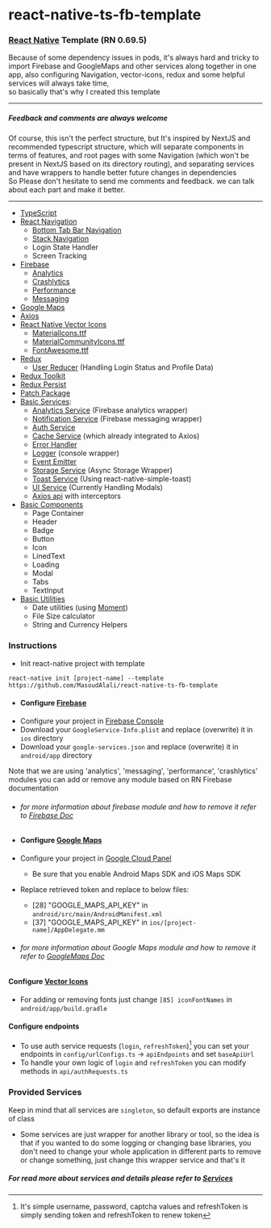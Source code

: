 # react-native-ts-fb-template

### [React Native](https://reactnative.dev/) Template (RN 0.69.5)

Because of some dependency issues in pods, it's always hard and tricky to import Firebase and GoogleMaps and other
services along together in one app, also configuring Navigation, vector-icons, redux and some helpful services will
always take time,
<br/>
so basically that's why I created this template

***
##### Feedback and comments are always welcome
Of course, this isn't the perfect structure, but It's inspired by NextJS and recommended typescript structure, which will separate components in terms of features, and root pages with some Navigation (which won't be present in NextJS based on its directory routing), and separating services and have wrappers to handle better future changes in dependencies<br/>
So Please don't hesitate to send me comments and feedback. we can talk about each part and make it better.
***

* [TypeScript](https://www.typescriptlang.org/)
* [React Navigation](https://reactnavigation.org/)
    * [Bottom Tab Bar Navigation](https://reactnavigation.org/docs/bottom-tab-navigator/)
    * [Stack Navigation](https://reactnavigation.org/docs/stack-navigator/)
    * Login State Handler
    * Screen Tracking
* [Firebase](https://rnfirebase.io/)
    * [Analytics](https://rnfirebase.io/analytics/usage)
    * [Crashlytics](https://rnfirebase.io/crashlytics/usage)
    * [Performance](https://rnfirebase.io/perf/usage)
    * [Messaging](https://rnfirebase.io/messaging/usage)
* [Google Maps](https://github.com/react-native-maps/react-native-maps)
* [Axios](https://axios-http.com/docs/intro)
* [React Native Vector Icons](https://github.com/oblador/react-native-vector-icons)
    * [MaterialIcons.ttf](https://fonts.google.com/icons?selected=Material+Icons)
    * [MaterialCommunityIcons.ttf](https://materialdesignicons.com/)
    * [FontAwesome.ttf](https://fontawesome.com/icons)
* [Redux](https://redux.js.org/)
    * [User Reducer](./docs/Stores.md) (Handling Login Status and Profile Data)
* [Redux Toolkit](https://redux.js.org/redux-toolkit/overview)
* [Redux Persist](https://github.com/rt2zz/redux-persist#readme)
* [Patch Package](https://github.com/ds300/patch-package)
* [Basic Services](#provided-services):
    * [Analytics Service](./docs/Services.md#analytics-service) (Firebase analytics wrapper)
    * [Notification Service](./docs/Services.md#notification-service) (Firebase messaging wrapper)
    * [Auth Service](./docs/Services.md#auth-service)
    * [Cache Service](./docs/Services.md#cache-service) (which already integrated to Axios)
    * [Error Handler](./docs/Services.md#error-handler)
    * [Logger](./docs/Services.md#logger) (console wrapper)
    * [Event Emitter](./docs/Services.md#event-emitter)
    * [Storage Service](./docs/Services.md#storage-service) (Async Storage Wrapper)
    * [Toast Service](./docs/Services.md#toast-service) (Using react-native-simple-toast)
    * [UI Service](./docs/Services.md#ui-service) (Currently Handling Modals)
    * [Axios api](./docs/Services.md#api-helper) with interceptors
* [Basic Components](./docs/Components.md)
    * Page Container
    * Header
    * Badge
    * Button
    * Icon
    * LinedText
    * Loading
    * Modal
    * Tabs
    * TextInput
* [Basic Utilities](./docs/Utilities.md)
    * Date utilities (using [Moment](https://momentjs.com/))
    * File Size calculator
    * String and Currency Helpers

### Instructions

* Init react-native project with template

```shell
react-native init [project-name] --template https://github.com/MasoudAlali/react-native-ts-fb-template
```

* #### Configure [Firebase](https://rnfirebase.io/)
* Configure your project in [Firebase Console](https://console.firebase.google.com)
* Download your `GoogleService-Info.plist` and replace (overwrite) it in `ios` directory
* Download your `google-services.json` and replace (overwrite) it in `android/app` directory

Note that we are using 'analytics', 'messaging', 'performance', 'crashlytics' modules
you can add or remove any module based on RN Firebase documentation

* ###### for more information about firebase module and how to remove it refer to [Firebase Doc](./docs/Firebase.md)

* #### Configure [Google Maps](https://github.com/react-native-maps/react-native-maps)
* Configure your project in [Google Cloud Panel](https://cloud.google.com)
    * Be sure that you enable Android Maps SDK and iOS Maps SDK
* Replace retrieved token and replace to below files:
    * [28] "GOOGLE_MAPS_API_KEY" in `android/src/main/AndroidManifest.xml`
    * [37] "GOOGLE_MAPS_API_KEY" in `ios/[project-name]/AppDelegate.mm`

* ###### for more information about Google Maps module and how to remove it refer to [GoogleMaps Doc](./docs/GoogleMaps.md)

#### Configure [Vector Icons](https://github.com/oblador/react-native-vector-icons)

* For adding or removing fonts just change `[85] iconFontNames` in `android/app/build.gradle`

#### Configure endpoints

* To use auth service requests (`login`, `refreshToken`)[^1] you can set your endpoints in
  `config/urlConfigs.ts` -> `apiEndpoints` and set `baseApiUrl`
* To handle your own logic of `login` and `refreshToken` you can modify methods in `api/authRequests.ts`

### Provided Services

Keep in mind that all services are `singleton`, so default exports are instance of class<br/>

* Some services are just wrapper for another library or tool, so the idea is that if you wanted to do some logging or
  changing base libraries, you don't need to change your whole application in different parts to remove or change
  something, just change this wrapper service and that's it

##### For read more about services and details please refer to [Services](./docs/Services.md)

[^1]: It's simple username, password, captcha values and refreshToken is simply sending token and refreshToken to renew
token
